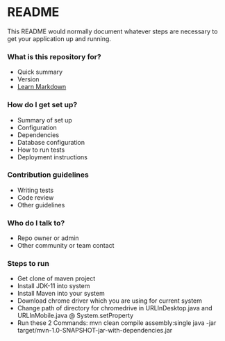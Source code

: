 # README #

This README would normally document whatever steps are necessary to get your application up and running.

### What is this repository for? ###

* Quick summary
* Version
* [Learn Markdown](https://bitbucket.org/tutorials/markdowndemo)

### How do I get set up? ###

* Summary of set up
* Configuration
* Dependencies
* Database configuration
* How to run tests
* Deployment instructions

### Contribution guidelines ###

* Writing tests
* Code review
* Other guidelines

### Who do I talk to? ###

* Repo owner or admin
* Other community or team contact

### Steps to run ###
* Get clone of maven project 
* Install JDK-11 into system 
* Install Maven into your system 
* Download chrome driver which you are using for current system 
* Change path of directory for chromedrive in URLInDesktop.java and URLInMobile.java @ System.setProperty
* Run these 2 Commands:
	mvn clean compile assembly:single
	java -jar target/mvn-1.0-SNAPSHOT-jar-with-dependencies.jar



